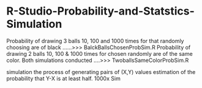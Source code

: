 # R-Studio-Probability-and-Statstics-Simulation
Probability of drawing 3 balls 10, 100 and 1000 times for that randomly choosing are of black ......>>> BalckBallsChosenProbSim.R
Probability of drawing 2 balls 10, 100 & 1000 times for chosen randomly are of the same color. Both simulations conducted ....>>> TwoballsSameColorProbSim.R 

simulation the process of generating pairs of (X,Y) values estimation of the probability that Y-X is at least half.
 1000x Sim
